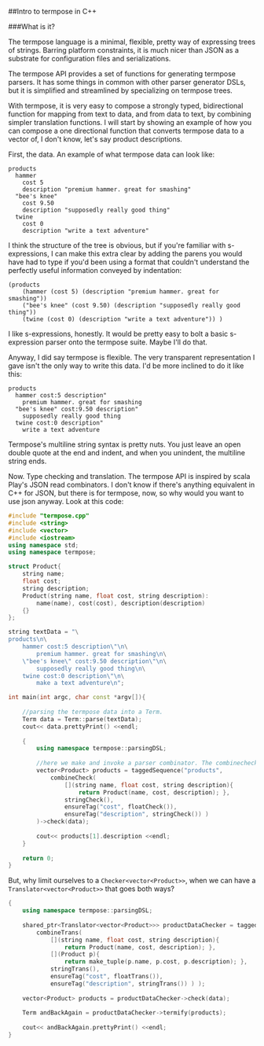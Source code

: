 ##Intro to termpose in C++

###What is it?

The termpose language is a minimal, flexible, pretty way of expressing trees of strings. Barring platform constraints, it is much nicer than JSON as a substrate for configuration files and serializations.

The termpose API provides a set of functions for generating termpose parsers. It has some things in common with other parser generator DSLs, but it is simplified and streamlined by specializing on termpose trees.

With termpose, it is very easy to compose a strongly typed, bidirectional function for mapping from text to data, and from data to text, by combining simpler translation functions. I will start by showing an example of how you can compose a one directional function that converts termpose data to a vector of, I don't know, let's say product descriptions.

First, the data. An example of what termpose data can look like:

```
products
  hammer
    cost 5
    description "premium hammer. great for smashing"
  "bee's knee"
    cost 9.50
    description "supposedly really good thing"
  twine
    cost 0
    description "write a text adventure"
```

I think the structure of the tree is obvious, but if you're familiar with s-expressions, I can make this extra clear by adding the parens you would have had to type if you'd been using a format that couldn't understand the perfectly useful information conveyed by indentation:

```
(products
	(hammer (cost 5) (description "premium hammer. great for smashing"))
	("bee's knee" (cost 9.50) (description "supposedly really good thing"))
	(twine (cost 0) (description "write a text adventure")) )
```

I like s-expressions, honestly. It would be pretty easy to bolt a basic s-expression parser onto the termpose suite. Maybe I'll do that.

Anyway, I did say termpose is flexible. The very transparent representation I gave isn't the only way to write this data. I'd be more inclined to do it like this:

```
products
  hammer cost:5 description"
    premium hammer. great for smashing
  "bee's knee" cost:9.50 description"
    supposedly really good thing
  twine cost:0 description"
    write a text adventure
```

Termpose's multiline string syntax is pretty nuts. You just leave an open double quote at the end and indent, and when you unindent, the multiline string ends.

Now. Type checking and translation. The termpose API is inspired by scala Play's JSON read combinators. I don't know if there's anything equivalent in C++ for JSON, but there is for termpose, now, so why would you want to use json anyway. Look at this code:

```C++
#include "termpose.cpp"
#include <string>
#include <vector>
#include <iostream>
using namespace std;
using namespace termpose;

struct Product{
	string name;
	float cost;
	string description;
	Product(string name, float cost, string description):
		name(name), cost(cost), description(description)
	{}
};

string textData = "\
products\n\
	hammer cost:5 description\"\n\
		premium hammer. great for smashing\n\
	\"bee's knee\" cost:9.50 description\"\n\
		supposedly really good thing\n\
	twine cost:0 description\"\n\
		make a text adventure\n";

int main(int argc, char const *argv[]){
	
	//parsing the termpose data into a Term.
	Term data = Term::parse(textData);
	cout<< data.prettyPrint() <<endl;
	
	{
		using namespace termpose::parsingDSL;
		
		//here we make and invoke a parser combinator. The combinechecker will map three terms through three combinators, then reduce them to a Product value.
		vector<Product> products = taggedSequence("products",
			combineCheck(
				[](string name, float cost, string description){
					return Product(name, cost, description); },
				stringCheck(),
				ensureTag("cost", floatCheck()),
				ensureTag("description", stringCheck()) )
		)->check(data);
		
		cout<< products[1].description <<endl;
	}
	
	return 0;
}
```

But, why limit ourselves to a `Checker<vector<Product>>`, when we can have a `Translator<vector<Product>>` that goes both ways?

```C++
{
	using namespace termpose::parsingDSL;
	
	shared_ptr<Translator<vector<Product>>> productDataChecker = taggedSequence("products",
		combineTrans(
			[](string name, float cost, string description){
				return Product(name, cost, description); },
			[](Product p){
				return make_tuple(p.name, p.cost, p.description); },
			stringTrans(),
			ensureTag("cost", floatTrans()),
			ensureTag("description", stringTrans()) ) );
	
	vector<Product> products = productDataChecker->check(data);
	
	Term andBackAgain = productDataChecker->termify(products);
	
	cout<< andBackAgain.prettyPrint() <<endl;
}
```
